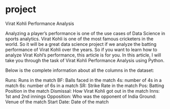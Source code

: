 # project
Virat Kohli Performance Analysis

Analyzing a player’s performance is one of the use cases of Data Science in sports analytics. Virat Kohli is one of the most famous cricketers in the world. So it will be a great data science project if we analyze the batting performance of Virat Kohli over the years. So if you want to learn how to analyze Virat Kohl’s performance, this article is for you. In this article, I will take you through the task of Virat Kohli Performance Analysis using Python.

Below is the complete information about all the columns in the dataset:

Runs: Runs in the match
BF: Balls faced in the match
4s: number of 4s in a match
6s: number of 6s in a match
SR: Strike Rate in the match
Pos: Batting Position in the match
Dismissal: How Virat Kohli got out in the match
Inns: 1st and 2nd innings
Opposition: Who was the opponent of India
Ground: Venue of the match
Start Date: Date of the match
